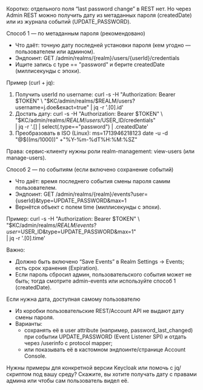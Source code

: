 ﻿Коротко: отдельного поля “last password change” в REST нет. Но через Admin REST можно получить дату из метаданных пароля (createdDate) или из журнала событий (UPDATE_PASSWORD).

Способ 1 — по метаданным пароля (рекомендовано)
- Что даёт: точную дату последней установки пароля (кем угодно — пользователем или админом).
- Эндпоинт: GET /admin/realms/{realm}/users/{userId}/credentials
- Ищите запись с type == "password" и берите createdDate (миллисекунды с эпохи).

Пример (curl + jq):
1) Получить userId по username:
  curl -s -H "Authorization: Bearer $TOKEN" \
    "$KC/admin/realms/$REALM/users?username=j.doe&exact=true" | jq -r '.[0].id'
2) Достать дату:
  curl -s -H "Authorization: Bearer $TOKEN" \
    "$KC/admin/realms/$REALM/users/$USER_ID/credentials" \
    | jq -r '.[] | select(.type=="password") | .createdDate'
3) Преобразовать в ISO (Linux):
  ms=1713946218123
  date -u -d "@$((ms/1000))" +"%Y-%m-%dT%H:%M:%SZ"

Права: сервис-клиенту нужны роли realm-management: view-users (или manage-users).

Способ 2 — по событиям (если включено сохранение событий)
- Что даёт: время последнего события смены пароля самим пользователем.
- Эндпоинт: GET /admin/realms/{realm}/events?user={userId}&type=UPDATE_PASSWORD&max=1
- Вернётся объект с полем time (миллисекунды с эпохи).

Пример:
  curl -s -H "Authorization: Bearer $TOKEN" \
    "$KC/admin/realms/$REALM/events?user=$USER_ID&type=UPDATE_PASSWORD&max=1" \
    | jq -r '.[0].time'

Важно:
- Должно быть включено “Save Events” в Realm Settings → Events; есть срок хранения (Expiration).
- Если пароль сбросил админ, пользовательского события может не быть; тогда смотрите admin-events или используйте способ 1 (createdDate).

Если нужна дата, доступная самому пользователю
- Из коробки пользовательские REST/Account API не выдают дату смены пароля.
- Варианты:
  - сохранять её в user attribute (например, password_last_changed) при событии UPDATE_PASSWORD (Event Listener SPI) и отдать через /userinfo с protocol mapper;
  - или показывать её в кастомном эндпоинте/странице Account Console.

Нужны примеры для конкретной версии Keycloak или помочь с jq/скриптом под вашу среду? Скажите, вы хотите получать дату с правами админа или чтобы сам пользователь видел её.
